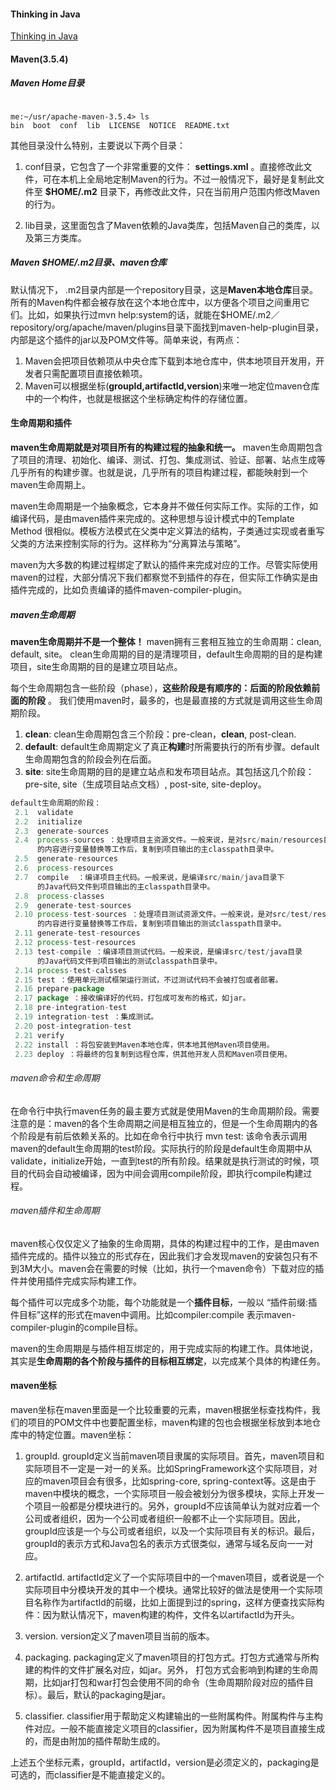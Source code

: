 #### Thinking in Java
[Thinking in Java](https://github.com/ttyrion/Java/blob/master/Thinking_in_Java.md) 

#### Maven(3.5.4)
##### Maven Home目录
```javasript

me:~/usr/apache-maven-3.5.4> ls
bin  boot  conf  lib  LICENSE  NOTICE  README.txt

```
其他目录没什么特别，主要说以下两个目录：
1. conf目录，它包含了一个非常重要的文件： **settings.xml** 。直接修改此文件，可在本机上全局地定制Maven的行为。不过一般情况下，最好是复制此文件至 **$HOME/.m2** 目录下，再修改此文件，只在当前用户范围内修改Maven的行为。

2. lib目录，这里面包含了Maven依赖的Java类库，包括Maven自己的类库，以及第三方类库。

##### Maven $HOME/.m2目录、maven仓库
默认情况下， .m2目录内部是一个repository目录，这是**Maven本地仓库**目录。所有的Maven构件都会被存放在这个本地仓库中，以方便各个项目之间重用它们。比如，如果执行过mvn help:system的话，就能在$HOME/.m2／repository/org/apache/maven/plugins目录下面找到maven-help-plugin目录，内部是这个插件的jar以及POM文件等。简单来说，有两点：
1. Maven会把项目依赖项从中央仓库下载到本地仓库中，供本地项目开发用，开发者只需配置项目直接依赖项。
2. Maven可以根据坐标(**groupId,artifactId,version**)来唯一地定位maven仓库中的一个构件，也就是根据这个坐标确定构件的存储位置。

#### 生命周期和插件
**maven生命周期就是对项目所有的构建过程的抽象和统一。** maven生命周期包含了项目的清理、初始化、编译、测试、打包、集成测试、验证、部署、站点生成等几乎所有的构建步骤。也就是说，几乎所有的项目构建过程，都能映射到一个maven生命周期上。

maven生命周期是一个抽象概念，它本身并不做任何实际工作。实际的工作，如编译代码，是由maven插件来完成的。这种思想与设计模式中的Template Method 很相似。模板方法模式在父类中定义算法的结构，子类通过实现或者重写父类的方法来控制实际的行为。这样称为“分离算法与策略”。

maven为大多数的构建过程绑定了默认的插件来完成对应的工作。尽管实际使用maven的过程，大部分情况下我们都察觉不到插件的存在，但实际工作确实是由插件完成的，比如负责编译的插件maven-compiler-plugin。

##### maven生命周期
**maven生命周期并不是一个整体！** maven拥有三套相互独立的生命周期：clean, default, site。 clean生命周期的目的是清理项目，default生命周期的目的是构建项目，site生命周期的目的是建立项目站点。

每个生命周期包含一些阶段（phase），**这些阶段是有顺序的：后面的阶段依赖前面的阶段** 。 我们使用maven时，最多的，也是最直接的方式就是调用这些生命周期阶段。
1. **clean**: clean生命周期包含三个阶段：pre-clean，**clean**, post-clean.
2. **default**: default生命周期定义了真正**构建**时所需要执行的所有步骤。default生命周期包含的阶段会列在后面。
3. **site**: site生命周期的目的是建立站点和发布项目站点。其包括这几个阶段：pre-site, site（生成项目站点文档）, post-site, site-deploy。
```javascript
default生命周期的阶段：
 2.1  validate
 2.2  initialize
 2.3  generate-sources
 2.4  process-sources ：处理项目主资源文件。一般来说，是对src/main/resources目录
      的内容进行变量替换等工作后，复制到项目输出的主classpath目录中。
 2.5  generate-resources
 2.6  process-resources
 2.7  compile  ：编译项目主代码。一般来说，是编译src/main/java目录下
      的Java代码文件到项目输出的主classpath目录中。
 2.8  process-classes
 2.9  generate-test-sources
 2.10 process-test-sources ：处理项目测试资源文件。一般来说，是对src/test/resources目录
      的内容进行变量替换等工作后，复制到项目输出的测试classpath目录中。
 2.11 generate-test-resources
 2.12 process-test-resources
 2.13 test-compile ：编译项目测试代码。一般来说，是编译src/test/java目录
      的Java代码文件到项目输出的测试classpath目录中。
 2.14 process-test-calsses
 2.15 test ：使用单元测试框架运行测试，不过测试代码不会被打包或者部署。
 2.16 prepare-package
 2.17 package ：接收编译好的代码，打包成可发布的格式，如jar。
 2.18 pre-integration-test
 2.19 integration-test ：集成测试。
 2.20 post-integration-test
 2.21 verify
 2.22 install ：将包安装到Maven本地仓库，供本地其他Maven项目使用。
 2.23 deploy ：将最终的包复制到远程仓库，供其他开发人员和Maven项目使用。
```

###### maven命令和生命周期
在命令行中执行maven任务的最主要方式就是使用Maven的生命周期阶段。需要注意的是：maven的各个生命周期之间是相互独立的，但是一个生命周期内的各个阶段是有前后依赖关系的。比如在命令行中执行 mvn test: 该命令表示调用maven的default生命周期的test阶段。实际执行的阶段是default生命周期中从validate，initialize开始，一直到test的所有阶段。结果就是执行测试的时候，项目的代码会自动被编译，因为中间会调用compile阶段，即执行compile构建过程。

###### maven插件和生命周期
maven核心仅仅定义了抽象的生命周期，具体的构建过程中的工作，是由maven插件完成的。插件以独立的形式存在，因此我们才会发现maven的安装包只有不到3M大小。maven会在需要的时候（比如，执行一个maven命令）下载对应的插件并使用插件完成实际构建工作。

每个插件可以完成多个功能，每个功能就是一个**插件目标**，一般以 “插件前缀:插件目标”这样的形式在maven中调用。比如compiler:compile 表示maven-compiler-plugin的compile目标。

maven的生命周期是与插件相互绑定的，用于完成实际的构建工作。具体地说，其实是**生命周期的各个阶段与插件的目标相互绑定**，以完成某个具体的构建任务。


#### maven坐标
maven坐标在maven里面是一个比较重要的元素，maven根据坐标查找构件，我们的项目的POM文件中也要配置坐标，maven构建的包也会根据坐标放到本地仓库中的特定位置。maven坐标：
1. groupId. groupId定义当前maven项目隶属的实际项目。首先，maven项目和实际项目不一定是一对一的关系。比如SpringFramework这个实际项目，对应的maven项目会有很多，比如spring-core, spring-context等。这是由于maven中模块的概念，一个实际项目一般会被划分为很多模块，实际上开发一个项目一般都是分模块进行的。另外，groupId不应该简单认为就对应着一个公司或者组织，因为一个公司或者组织一般都不止一个实际项目。因此，groupId应该是一个与公司或者组织，以及一个实际项目有关的标识。最后，groupId的表示方式和Java包名的表示方式很类似，通常与域名反向一一对应。

2. artifactId. artifactId定义了一个实际项目中的一个maven项目，或者说是一个实际项目中分模块开发的其中一个模块。通常比较好的做法是使用一个实际项目名称作为artifactId的前缀，比如上面提到过的spring，这样方便查找实际构件：因为默认情况下，maven构建的构件，文件名以artifactId为开头。

3. version. version定义了maven项目当前的版本。

4. packaging. packaging定义了maven项目的打包方式。打包方式通常与所构建的构件的文件扩展名对应，如jar。另外， 打包方式会影响到构建的生命周期，比如jar打包和war打包会使用不同的命令（生命周期阶段对应的插件目标）。最后，默认的packaging是jar。

5. classifier. classifier用于帮助定义构建输出的一些附属构件。附属构件与主构件对应。一般不能直接定义项目的classifier，因为附属构件不是项目直接生成的，而是由附加的插件帮助生成的。

上述五个坐标元素，groupId，artifactId，version是必须定义的，packaging是可选的，而classifier是不能直接定义的。